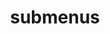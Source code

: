 ---
layout: page
title: submenus
nav: False
nav_order: 7
dropdown: true
children:
    - title: publications
      permalink: /publications/
    - title: divider
    - title: projects
      permalink: /projects/
---
